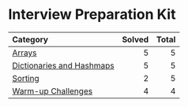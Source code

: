 # Interview Preparation Kit

| Category                                                  | Solved | Total |
| :-------------------------------------------------------- | -----: | ----: |
| [Arrays](./arrays/)                                       |      5 |     5 |
| [Dictionaries and Hashmaps](./dictionaries-and-hashmaps/) |      5 |     5 |
| [Sorting](./sorting/)                                     |      2 |     5 |
| [Warm-up Challenges](./warm-up-challenges/)               |      4 |     4 |
